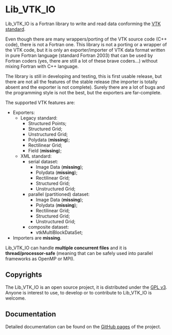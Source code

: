 # Lib\_VTK\_IO

Lib\_VTK\_IO is a Fortran library to write and read data conforming the [VTK standard](http://www.vtk.org/).

Even though there are many wrappers/porting of the VTK source code (C++ code), there is not a Fortran one. This library is not a porting or a wrapper of the VTK code, but it is only an exporter/importer of VTK data format written in pure Fortran language (standard Fortran 2003) that can be used by Fortran coders (yes, there are still a lot of these brave coders...) without mixing Fortran with C++ language.


The library is still in developing and testing, this is first usable release, but there are not all the features of the stable release (the importer is totally absent and the exporter is not complete). Surely there are a lot of bugs and the programming style is not the best, but the exporters are far-complete.

The supported VTK features are:
- Exporters:
  * Legacy standard:
    + Structured Points;
    + Structured Grid;
    + Unstructured Grid;
    + Polydata (__missing__);
    + Rectilinear Grid;
    + Field (__missing__);
  * XML standard:
    + serial dataset:
      + Image Data (__missing__);
      + Polydata (__missing__);
      + Rectilinear Grid;
      + Structured Grid;
      + Unstructured Grid;
    + parallel (partitioned) dataset:
      + Image Data (__missing__);
      + Polydata (__missing__);
      + Rectilinear Grid;
      + Structured Grid;
      + Unstructured Grid;
    + composite dataset:
      + vtkMultiBlockDataSet;
- Importers are __missing__.

Lib\_VTK\_IO can handle __multiple concurrent files__ and it is __thread/processor-safe__ (meaning that can be safely used into parallel frameworks as OpenMP or MPI).

## Copyrights

The Lib\_VTK\_IO is an open source project, it is distributed under the [GPL v3](http://www.gnu.org/licenses/gpl-3.0.html). Anyone is interest to use, to develop or to contribute to Lib\_VTK\_IO is welcome.

## Documentation

Detailed documentation can be found on the [GitHub pages](http://szaghi.github.com/Lib_VTK_IO/index.html) of the project.
